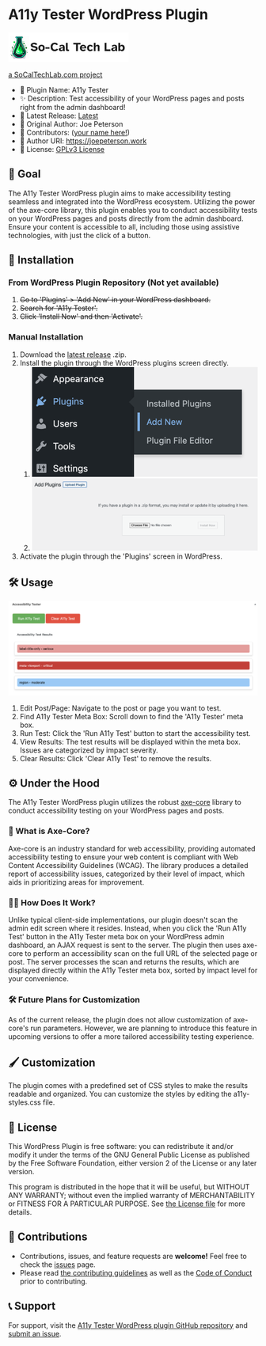 # A11y Tester WordPress Plugin

[![SoCalTechLab.com logo - click to visit](./sctl_xs_rounded_white_text.webp)](https://socaltechlab.com/)

[a SoCalTechLab.com project](https://socaltechlab.com/)

-   📣 Plugin Name: A11y Tester
-   ✨ Description: Test accessibility of your WordPress pages and posts right from the admin dashboard!
-   📝 Latest Release: [Latest](https://github.com/skullzarmy/a11y-tester-wordpress-plugin/releases/latest)
-   👤 Original Author: Joe Peterson
-   👥 Contributors: ([your name here!](./CONTRIBUTING.md))
-   🔗 Author URI: https://joepeterson.work
-   📑 License: [GPLv3 License](./LICENSE)

## 🎯 Goal

The A11y Tester WordPress plugin aims to make accessibility testing seamless and integrated into the WordPress ecosystem. Utilizing the power of the axe-core library, this plugin enables you to conduct accessibility tests on your WordPress pages and posts directly from the admin dashboard. Ensure your content is accessible to all, including those using assistive technologies, with just the click of a button.

## 🚀 Installation

### From WordPress Plugin Repository (Not yet available)

1. ~~Go to 'Plugins' > 'Add New' in your WordPress dashboard.~~
1. ~~Search for 'A11y Tester'.~~
1. ~~Click 'Install Now' and then 'Activate'.~~

### Manual Installation

1. Download the [latest release](https://github.com/skullzarmy/a11y-tester-wordpress-plugin/releases/latest) .zip.
1. Install the plugin through the WordPress plugins screen directly.
    1. ![Plugins > Add New](./plugins-add-new.webp)
    1. ![Upload Plugin > Install Now](./upload-plugin-large.webp)
1. Activate the plugin through the 'Plugins' screen in WordPress.

## 🛠 Usage

![A11y Tester Meta Box](./a11y-test-results-example.webp)

1. Edit Post/Page: Navigate to the post or page you want to test.
1. Find A11y Tester Meta Box: Scroll down to find the 'A11y Tester' meta box.
1. Run Test: Click the 'Run A11y Test' button to start the accessibility test.
1. View Results: The test results will be displayed within the meta box. Issues are categorized by impact severity.
1. Clear Results: Click 'Clear A11y Test' to remove the results.

## ⚙️ Under the Hood

The A11y Tester WordPress plugin utilizes the robust [axe-core](https://github.com/dequelabs/axe-core) library to conduct accessibility testing on your WordPress pages and posts.

### 🤔 What is Axe-Core?

Axe-core is an industry standard for web accessibility, providing automated accessibility testing to ensure your web content is compliant with Web Content Accessibility Guidelines (WCAG). The library produces a detailed report of accessibility issues, categorized by their level of impact, which aids in prioritizing areas for improvement.

### 🏃‍♀️ How Does It Work?

Unlike typical client-side implementations, our plugin doesn't scan the admin edit screen where it resides. Instead, when you click the 'Run A11y Test' button in the A11y Tester meta box on your WordPress admin dashboard, an AJAX request is sent to the server. The plugin then uses axe-core to perform an accessibility scan on the full URL of the selected page or post. The server processes the scan and returns the results, which are displayed directly within the A11y Tester meta box, sorted by impact level for your convenience.

### 🛠️ Future Plans for Customization

As of the current release, the plugin does not allow customization of axe-core's run parameters. However, we are planning to introduce this feature in upcoming versions to offer a more tailored accessibility testing experience.

## 🖌 Customization

The plugin comes with a predefined set of CSS styles to make the results readable and organized. You can customize the styles by editing the a11y-styles.css file.

## 📜 License

This WordPress Plugin is free software: you can redistribute it and/or modify it under the terms of the GNU General Public License as published by the Free Software Foundation, either version 2 of the License or any later version.

This program is distributed in the hope that it will be useful, but WITHOUT ANY WARRANTY; without even the implied warranty of MERCHANTABILITY or FITNESS FOR A PARTICULAR PURPOSE. See [the License file](./LICENSE) for more details.

## 👏 Contributions

-   Contributions, issues, and feature requests are **welcome!** Feel free to check the [issues](https://github.com/skullzarmy/a11y-tester-wordpress-plugin/issues) page.
-   Please read [the contributing guidelines](./CONTRIBUTING.md) as well as the [Code of Conduct](./CODE_OF_CONDUCT.md) prior to contributing.

## 📞 Support

For support, visit the [A11y Tester WordPress plugin GitHub repository](https://github.com/skullzarmy/a11y-tester-wordpress-plugin) and [submit an issue](https://github.com/skullzarmy/a11y-tester-wordpress-plugin/issues).
